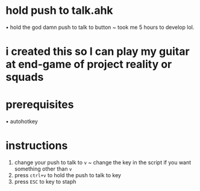 # hold push to talk.ahk
• hold the god damn push to talk to button
  ~ took me 5 hours to develop lol. 
  # i created this so I can play my guitar at end-game of project reality or squads

# prerequisites
• autohotkey

# instructions
1. change your push to talk to `v` 
  ~ change the key in the script if you want something other than `v`
2. press `ctrl+v` to hold the push to talk to key
3. press `ESC` to key to staph 
